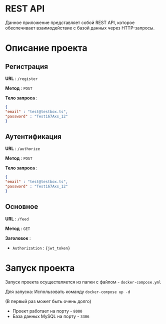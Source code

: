 # REST API

Данное приложение представляет собой REST API, которое обеспечивает взаимодействие с базой данных через HTTP-запросы.

# Описание проекта 

## Регистрация

**URL** : `/register`

**Метод** : `POST`

**Тело запроса** :
```json
{
"email" : "test@testbox.ts",
"password" : "Test167Axs_12"
}
```

## Аутентификация

**URL** : `/authorize`

**Метод** : `POST`

**Тело запроса** :
```json
{
"email" : "test@testbox.ts",
"password" : "Test167Axs_12"
}
```

## Основное

**URL** : `/feed`

**Метод** : `GET`

**Заголовок** :
- `Authorization` : `{jwt_token}`

# Запуск проекта

Запуск проекта осуществляется из папки с файлом - `docker-compose.yml`

Для запуска:
Использовать команду `docker-compose up -d`

(В первый раз может быть очень долго)

- Проект работает на порту - `8000`
- База данных MySQL на порту - `3306`



